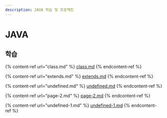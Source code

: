 ```yaml
---
description: JAVA 학습 및 프로젝트
---
```


# JAVA

## 학습

{% content-ref url="class.md" %}
[class.md](class.md)
{% endcontent-ref %}

{% content-ref url="extends.md" %}
[extends.md](extends.md)
{% endcontent-ref %}

{% content-ref url="undefined.md" %}
[undefined.md](undefined.md)
{% endcontent-ref %}

{% content-ref url="page-2.md" %}
[page-2.md](page-2.md)
{% endcontent-ref %}

{% content-ref url="undefined-1.md" %}
[undefined-1.md](undefined-1.md)
{% endcontent-ref %}
